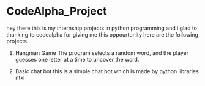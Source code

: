 # CodeAlpha_Project
hey there this is my internship projects in python programming and i glad to thanking to codealpha for giving me this oppourtunity here are the following projects.

1. Hangman Game
The program selects a random word, and the player guesses one letter at a time to uncover the word.

2. Basic chat bot
this is a simple chat bot which is made by python libraries ntkl 
